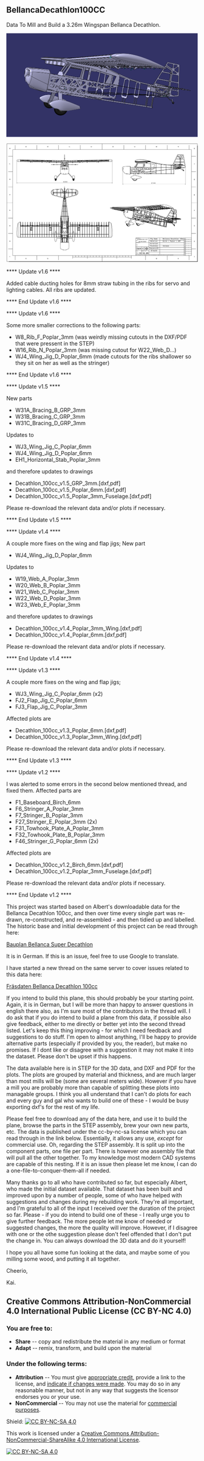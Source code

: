 ## BellancaDecathlon100CC

Data To Mill and Build a 3.26m Wingspan Bellanca Decathlon.

![Bellanca Decathlon 100cc Screenshot](doc/imgs/Screenshot_230405.png)

![Basic 3 View](doc/imgs/3-View_230405.png)

**** Update v1.6 ****

Added cable ducting holes for 8mm straw tubing in the ribs for servo and lighting cables. All ribs are updated.

**** End Update v1.6 ****


**** Update v1.6 ****

Some more smaller corrections to the following parts:

- W8_Rib_F_Poplar_3mm (was weirdly missing cutouts in the DXF/PDF that were pressent in the STEP)
- W16_Rib_N_Poplar_3mm (was missing cutout for W22_Web_D...)
- WJ4_Wing_Jig_D_Poplar_6mm (made cutouts for the ribs shallower so they sit on her as well as the stringer)

**** End Update v1.6 ****

**** Update v1.5 ****

New parts
- W31A_Bracing_B_GRP_3mm
- W31B_Bracing_C_GRP_3mm
- W31C_Bracing_D_GRP_3mm

Updates to
- WJ3_Wing_Jig_C_Poplar_6mm
- WJ4_Wing_Jig_D_Poplar_6mm
- EH1_Horizontal_Stab_Poplar_3mm

and therefore updates to drawings
- Decathlon_100cc_v1.5_GRP_3mm.[dxf,pdf]
- Decathlon_100cc_v1.5_Poplar_6mm.[dxf,pdf]
- Decathlon_100cc_v1.5_Poplar_3mm_Fuselage.[dxf,pdf]

Please re-download the relevant data and/or plots if necessary.

**** End Update v1.5 ****



**** Update v1.4 ****

A couple more fixes on the wing and flap jigs;
New part
- WJ4_Wing_Jig_D_Poplar_6mm

Updates to
- W19_Web_A_Poplar_3mm
- W20_Web_B_Poplar_3mm
- W21_Web_C_Poplar_3mm
- W22_Web_D_Poplar_3mm
- W23_Web_E_Poplar_3mm

and therefore updates to drawings
- Decathlon_100cc_v1.4_Poplar_3mm_Wing.[dxf,pdf]
- Decathlon_100cc_v1.4_Poplar_6mm.[dxf,pdf]

Please re-download the relevant data and/or plots if necessary.

**** End Update v1.4 ****


**** Update v1.3 ****

A couple more fixes on the wing and flap jigs;
- WJ3_Wing_Jig_C_Poplar_6mm (x2)
- FJ2_Flap_Jig_C_Poplar_6mm
- FJ3_Flap_Jig_C_Poplar_3mm

Affected plots are
- Decathlon_100cc_v1.3_Poplar_6mm.[dxf,pdf]
- Decathlon_100cc_v1.3_Poplar_3mm_Wing.[dxf,pdf]

Please re-download the relevant data and/or plots if necessary.

**** End Update v1.3 ****


**** Update v1.2 ****

I was alerted to some errors in the second below mentioned thread, and fixed them. Affected parts are
- F1_Baseboard_Birch_6mm
- F6_Stringer_A_Poplar_3mm
- F7_Stringer_B_Poplar_3mm
- F27_Stringer_E_Poplar_3mm (2x)
- F31_Towhook_Plate_A_Poplar_3mm
- F32_Towhook_Plate_B_Poplar_3mm
- F46_Stringer_G_Poplar_6mm (2x)

Affected plots are
- Decathlon_100cc_v1.2_Birch_6mm.[dxf,pdf]
- Decathlon_100cc_v1.2_Poplar_3mm_Fuselage.[dxf,pdf]

Please re-download the relevant data and/or plots if necessary.

**** End Update v1.2 ****

This project was started based on Albert's downloadable data for the Bellanca Decathlon 100cc, and then over time every single part was re-drawn, re-constructed, and re-assembled - and then tidied up and labelled. The historic base and initial development of this project can be read through here:

[Bauplan Bellanca Super Decathlon](https://www.rc-network.de/threads/bauplan-bellanca-super-decathlon.563351/)

It is in German. If this is an issue, feel free to use Google to translate.

I have started a new thread on the same server to cover issues related to this data here:

[Fräsdaten Bellanca Decathlon 100cc](https://www.rc-network.de/threads/fr%C3%A4sdaten-bellanca-super-decathlon.11947862/)

If you intend to build this plane, this should probably be your starting point. Again, it is in German, but I will be more than happy to answer questions in english there also, as I'm sure most of the contributors in the thread will. I do ask that if you do intend to build a plane from this data, if possible also give feedback, either to me directly or better yet into the second thread listed. Let's keep this thing improving - for which I need feedback and suggestions to do stuff. I'm open to almost anything, I'll be happy to provide alternative parts (especially if provided by you, the reader), but make no promises. If I dont like or disagree with a suggestion it may not make it into the dataset. Please don't be upset if this happens.

The data available here is in STEP for the 3D data, and DXF and PDF for the plots. The plots are grouped by material and thickness, and are much larger than most mills will be (some are several meters wide). However if you have a mill you are probably more than capable of splitting these plots into managable groups. I think you all understand that I can't do plots for each and every guy and gal who wants to build one of these - I would be busy exporting dxf's for the rest of my life.

Please feel free to download any of the data here, and use it to build the plane, browse the parts in the STEP assembly, brew your own new parts, etc. The data is published under the cc-by-nc-sa license which you can read through in the link below. Essentially, it allows any use, _except_ for commercial use. Oh, regarding the STEP assembly. It is split up into the component parts, one file per part. There is however one assembly file that will pull all the other together. To my knowledge most modern CAD systems are capable of this nesting. If it is an issue then please let me know, I can do a one-file-to-conquer-them-all if needed.

Many thanks go to all who have contributed so far, but especially Albert, who made the initial dataset available. That dataset has been built and improved upon by a number of people, some of who have helped with suggestions and changes during my rebuilding work. They're all important, and I'm grateful to all of the input I received over the duration of the project so far. Please - if you do intend to build one of these - I really urge you to give further feedback. The more people let me know of needed or suggested changes, the more the quality will improve. However, if I disagree with one or the othe suggestion please don't feel offended that I don't put the change in. You can always download the 3D data and do it yourself!

I hope you all have some fun looking at the data, and maybe some of you milling some wood, and putting it all together.

Cheerio,

Kai.

## Creative Commons Attribution-NonCommercial 4.0 International Public License (CC BY-NC 4.0)

### You are free to:

 - **Share** -- copy and redistribute the material in any medium or format
 -  **Adapt** -- remix, transform, and build upon the material

### Under the following terms:

 - **Attribution** -- You must give  [appropriate credit](https://wiki.creativecommons.org/wiki/License_Versions#Detailed_attribution_comparison_chart), provide a link to the license, and [indicate if changes were made](https://wiki.creativecommons.org/wiki/License_Versions#Modifications_and_adaptations_must_be_marked_as_such). You may do so in any reasonable manner, but not in any way that suggests the licensor endorses you or your use.
 - **NonCommercial** -- You may not use the material for [commercial purposes](https://creativecommons.org/faq/#Does_my_use_violate_the_NonCommercial_clause_of_the_licenses.3F).
 

Shield: [![CC BY-NC-SA 4.0][cc-by-nc-sa-shield]][cc-by-nc-sa]

This work is licensed under a
[Creative Commons Attribution-NonCommercial-ShareAlike 4.0 International License][cc-by-nc-sa].

[![CC BY-NC-SA 4.0][cc-by-nc-sa-image]][cc-by-nc-sa]

[cc-by-nc-sa]: http://creativecommons.org/licenses/by-nc-sa/4.0/
[cc-by-nc-sa-image]: https://licensebuttons.net/l/by-nc-sa/4.0/88x31.png
[cc-by-nc-sa-shield]: https://img.shields.io/badge/License-CC%20BY--NC--SA%204.0-lightgrey.svg
